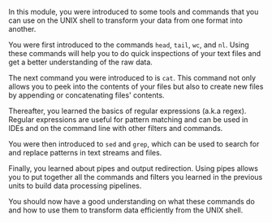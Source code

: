 In this module, you were introduced to some tools and commands that you can use on the UNIX shell to transform your data from one format into another.

You were first introduced to the commands `head`, `tail`, `wc`, and `nl`. Using these commands will help you to do quick inspections of your text files and get a better understanding of the raw data.

The next command you were introduced to is `cat`. This command not only allows you to peek into the contents of your files but also to create new files by appending or concatenating files' contents.

Thereafter, you learned the basics of regular expressions (a.k.a regex). Regular expressions are useful for pattern matching and can be used in IDEs and on the command line with other filters and commands.

You were then introduced to `sed` and `grep`, which can be used to search for and replace patterns in text streams and files.

Finally, you learned about pipes and output redirection. Using pipes allows you to put together all the commands and filters you learned in the previous units to build data processing pipelines.

You should now have a good understanding on what these commands do and how to use them to transform data efficiently from the UNIX shell.
